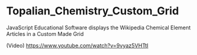 # Topalian_Chemistry_Custom_Grid
JavaScript Educational Software displays the Wikipedia Chemical Element Articles in a Custom Made Grid

(Video) https://www.youtube.com/watch?v=9vyaz5VHTtI
